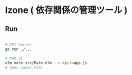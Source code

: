# Izone ( 依存関係の管理ツール )

## Run
```bash

# API Server
go run ./...

# Web UI
elm make src/Main.elm --output=app.js
# Open index.html
```